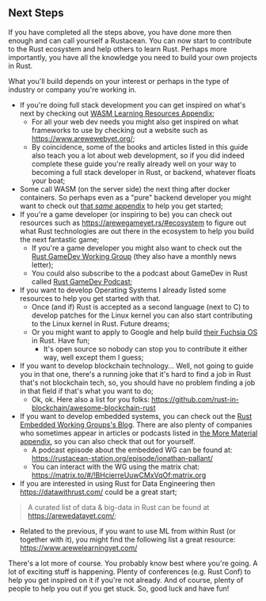 ## Next Steps

If you have completed all the steps above, you have done more then enough and can call yourself a Rustacean. You can now start to contribute to the Rust ecosystem and help others to learn Rust. Perhaps more importantly, you have all the knowledge you need to build your own projects in Rust.

What you'll build depends on your interest or perhaps in the type of industry or company you're working in.

- If you're doing full stack development you can get inspired on what's next by checking out [WASM Learning Resources Appendix](/appendix/appendix-ii-webassembly-wasm.md#wasm-learning-resources);
  - For all your web dev needs you might also get inspired on what frameworks to use by checking out a website such as <https://www.arewewebyet.org/>;
  - By coincidence, some of the books and articles listed in this guide also teach you a lot about web development, so if you did indeed complete these guide you're really already well on your way to becoming a full stack developer in Rust, or backend, whatever floats your boat;
- Some call WASM (on the server side) the next thing after docker containers. So perhaps even as a "pure" backend developer you might want to check out [that _same_ appendix](/appendix/appendix-ii-webassembly-wasm.md#wasm-learning-resources) to help you get started;
- If you're a game developer (or inspiring to be) you can check out resources such as <https://arewegameyet.rs/#ecosystem> to figure out what Rust technologies are out there in the ecosystem to help you build the next fantastic game;
  - If you're a game developer you might also want to check out the [Rust GameDev Working Group](https://gamedev.rs/) (they also have a monthly news letter);
  - You could also subscribe to the a podcast about GameDev in Rust called [Rust GameDev Podcast](https://rustgamedev.com/);
- If you want to develop Operating Systems I already listed some resources to help you get started with that.
  - Once (and if) Rust is accepted as a second language (next to C) to develop patches for the Linux kernel you can also start contributing to the Linux kernel in Rust. Future dreams;
  - Or you might want to apply to Google and help build [their Fuchsia OS](https://fuchsia.dev/) in Rust. Have fun;
    - It's open source so nobody can stop you to contribute it either way, well except them I guess;
- If you want to develop blockchain technology... Well, not going to guide you in that one, there's a running joke that it's hard to find a job in Rust that's not blockchain tech, so, you should have no problem finding a job in that field if that's what you want to do;
   - Ok, ok. Here also a list for you folks: <https://github.com/rust-in-blockchain/awesome-blockchain-rust>
- If you want to develop embedded systems, you can check out the [Rust Embedded Working Groups's Blog](https://blog.rust-embedded.org/). There are also plenty of companies who sometimes appear in articles or podcasts listed in [the More Material appendix](#appendix-vi-more-material), so you can also check that out for yourself.
  - A podcast episode about the embedded WG can be found at: <https://rustacean-station.org/episode/jonathan-pallant/>
  - You can interact with the WG using the matrix chat: <https://matrix.to/#/!BHcierreUuwCMxVqOf:matrix.org>
- If you are interested in using Rust for Data Engineering then <https://datawithrust.com/> could be a great start;
> A curated list of data & big-data in Rust can be found at <https://arewedatayet.com/>;
- Related to the previous, if you want to use ML from within Rust (or together with it), you might find the following list a great resource: <https://www.arewelearningyet.com/>

There's a lot more of course. You probably know best where you're going. A lot of exciting stuff is happening. Plenty of conferences (e.g. Rust Conf) to help you get inspired on it if you're not already. And of course, plenty of people to help you out if you get stuck. So, good luck and have fun!
